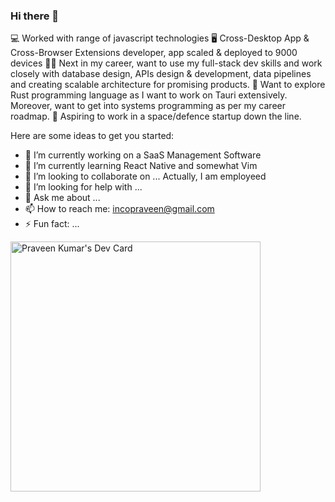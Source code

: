 ### Hi there 👋

💻 Worked with range of javascript technologies
🖥️ Cross-Desktop App & Cross-Browser Extensions developer, app scaled & deployed to 9000 devices
👨‍💻 Next in my career, want to use my full-stack dev skills and work closely with database design, APIs design & development, data pipelines and creating scalable architecture for promising products.
🧭 Want to explore Rust programming language as I want to work on Tauri extensively. Moreover, want to get into systems programming as per my career roadmap.
🔭 Aspiring to work in a space/defence startup down the line.

Here are some ideas to get you started:

- 🔭 I’m currently working on a SaaS Management Software
- 🌱 I’m currently learning React Native and somewhat Vim 
- 👯 I’m looking to collaborate on ... Actually, I am employeed
- 🤔 I’m looking for help with ...
- 💬 Ask me about ...
- 📫 How to reach me: incopraveen@gmail.com
- ⚡ Fun fact: ...

<a href="https://app.daily.dev/praveenbharatsagar"><img src="https://api.daily.dev/devcards/0c2ffc9bb8fe4789af8a9156ed9d6316.png?r=14n" width="400" alt="Praveen Kumar's Dev Card"/></a>
